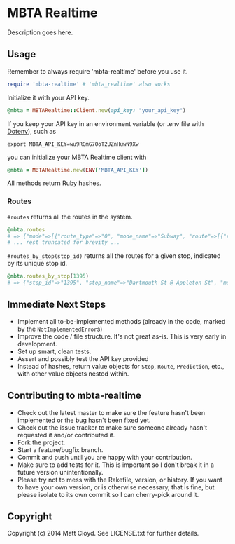 # MBTA Realtime

Description goes here.

## Usage

Remember to always require 'mbta-realtime' before you use it.

```ruby
require 'mbta-realtime' # 'mbta_realtime' also works
```


Initialize it with your API key.

```ruby
@mbta = MBTARealtime::Client.new(api_key: "your_api_key")
```

If you keep your API key in an environment variable (or .env file with [Dotenv](https://github.com/bkeepers/dotenv)), such as

```
export MBTA_API_KEY=wu9RGmG7OoT2UZnHuwN9Xw
```

you can initialize your MBTA Realtime client with

```ruby
@mbta = MBTARealtime.new(ENV['MBTA_API_KEY'])
```

All methods return Ruby hashes.

### Routes

`#routes` returns all the routes in the system.

```ruby
@mbta.routes
# => {"mode"=>[{"route_type"=>"0", "mode_name"=>"Subway", "route"=>[{"route_id"=>"810_", "route_name"=>"Green Line"}, {"route_id"=>"813_", "route_name"=>"Green Line"}
# ... rest truncated for brevity ...
```

`#routes_by_stop(stop_id)` returns all the routes for a given stop, indicated by its unique stop id.

```ruby
@mbta.routes_by_stop(1395)
# => {"stop_id"=>"1395", "stop_name"=>"Dartmouth St @ Appleton St", "mode"=>[{"route_type"=>"3", "mode_name"=>"Bus", "route"=>[{"route_id"=>"10", "route_name"=>"10"}, {"route_id"=>"170", "route_name"=>"170"}]}]} 
```


## Immediate Next Steps

+ Implement all to-be-implemented methods (already in the code, marked by the `NotImplementedError`s)
+ Improve the code / file structure. It's not great as-is. This is very early in development.
+ Set up smart, clean tests.
+ Assert and possibly test the API key provided
+ Instead of hashes, return value objects for `Stop`, `Route`, `Prediction`, etc., with other value objects nested within.




## Contributing to mbta-realtime
 
* Check out the latest master to make sure the feature hasn't been implemented or the bug hasn't been fixed yet.
* Check out the issue tracker to make sure someone already hasn't requested it and/or contributed it.
* Fork the project.
* Start a feature/bugfix branch.
* Commit and push until you are happy with your contribution.
* Make sure to add tests for it. This is important so I don't break it in a future version unintentionally.
* Please try not to mess with the Rakefile, version, or history. If you want to have your own version, or is otherwise necessary, that is fine, but please isolate to its own commit so I can cherry-pick around it.

## Copyright

Copyright (c) 2014 Matt Cloyd. See LICENSE.txt for
further details.

